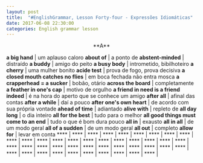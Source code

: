 ```yaml
---
layout: post
title:  "#EnglishGrammar, Lesson Forty-four - Expressões Idiomáticas"
date: 2017-06-08 22:30:00
categories: English grammar lesson
---
```


<center>**A**</center>

**a big hand** | um aplauso caloro
**about of** | a ponto de
**abstent-minded** | distraído
**a buddy** | amigo do peito
**a busy body** | intrometido, bibilhoteiro
**a cherry** | uma mulher bonito
**acide test** | prova de fogo, prova decisiva
**a closed mouth catches no flies** | em boca fechada não entra mosca
**a crapperhead = a sucker** | bobão, otário
**across the board** | completamente
**a feather in one's cap** | motivo de orgulho
**a friend in need is a friend indeed** | é na hora do aperto que se conhece um amigo
**after all** | afinal das contas
**after a while** | daí a pouco
**after one's own heart** | de acordo com sua própria vontade
**ahead of time** | adiantado
**alive with** | repleto de
**all day long** | o dia inteiro
**all for the best** | tudo para o melhor 
**all good things must come to an end** | tudo o que é bom dura pouco
**all in** | exausto
**all in all** | de um modo geral
**all of a sudden** | de um modo geral
**all out** | completo
**allow for** | levar em conta
**** | 
**** | 
**** | 
**** | 
**** | 
**** | 
**** | 
**** | 
**** | 
**** | 
**** | 
**** | 
**** | 
**** | 
**** | 
**** | 
**** | 
**** | 
**** | 
**** | 
**** | 
**** | 
**** | 
**** | 
**** | 
**** | 
**** | 
**** | 
**** | 
**** | 
**** | 
**** | 
**** | 
**** | 
**** | 
**** | 
**** | 
**** | 
**** | 
**** | 
**** | 
**** | 
**** | 


